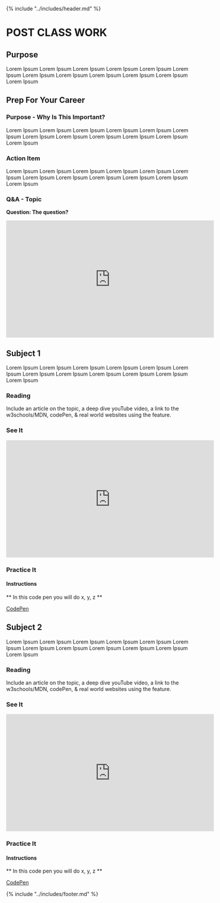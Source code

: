 {% include "../includes/header.md" %}

# POST CLASS WORK

## Purpose 
<!-- Here is where we will tell the students the "WHY" behind what they're about to read and learn about. Then we'll give them an overview of the material, sort of a "Big Picture" of the new concept so they can go in with a context of the very NEW material.  -->
Lorem Ipsum Lorem Ipsum Lorem Ipsum Lorem Ipsum Lorem Ipsum Lorem Ipsum
Lorem Ipsum Lorem Ipsum Lorem Ipsum Lorem Ipsum Lorem Ipsum Lorem Ipsum

## Prep For Your Career

### Purpose - Why Is This Important?
<!-- This is where we give them a background to the history or common practice in the industry. We must remember they have no idea how the tech world works. Give them the why behind the ACTION ITEM -->
Lorem Ipsum Lorem Ipsum Lorem Ipsum Lorem Ipsum Lorem Ipsum Lorem Ipsum
Lorem Ipsum Lorem Ipsum Lorem Ipsum Lorem Ipsum Lorem Ipsum Lorem Ipsum

### Action Item
<!-- This is a specific task they can do. It needs to be small and make them feel they are actually contributing to the their career, LinkedIn profile update, follow people on medium, youTube, GitHub, Reddit, Hackernews, etc... -->
Lorem Ipsum Lorem Ipsum Lorem Ipsum Lorem Ipsum Lorem Ipsum Lorem Ipsum
Lorem Ipsum Lorem Ipsum Lorem Ipsum Lorem Ipsum Lorem Ipsum Lorem Ipsum

### Q&A - Topic
**Question: The question?**
<!-- Should include a short video clip of a grad asking a question about the topic. This will bring them context to the what their doing and why its important. Again, always instilling confidence!! -->
<iframe width="560" height="315" src="https://www.youtube.com/embed/XQu8TTBmGhA" frameborder="0" allow="autoplay; encrypted-media" allowfullscreen></iframe>

## Subject 1
<!-- This is how each subject should be introduced. Give the students structure so they know they can start trusting the process sooner!  -->
Lorem Ipsum Lorem Ipsum Lorem Ipsum Lorem Ipsum Lorem Ipsum Lorem Ipsum
Lorem Ipsum Lorem Ipsum Lorem Ipsum Lorem Ipsum Lorem Ipsum Lorem Ipsum

### Reading 
<!-- Give them our writting of the subject then link to a few articles: Medium, Wikipedia, CSS-Tricks, W3S, MozillaDev, etc... that help give more perspective on the subject  -->
Include an article on the topic, a deep dive youTube video, a link to the w3schools/MDN, codePen, & real world websites using the feature. 

### See It
<!-- Can be a video on youTube as long as it doesn't go to another code school. Eventually all video content should come from ACA. -->
<iframe width="560" height="315" src="https://www.youtube.com/embed/XQu8TTBmGhA" frameborder="0" allow="autoplay; encrypted-media" allowfullscreen></iframe>

### Practice It
<!-- Section for Code Pen -->

#### Instructions
** In this code pen you will do x, y, z **

[CodePen](https://codepen.io/)

## Subject 2
<!-- This is how each subject should be introduced. Give the students structure so they know they can start trusting the process sooner!  -->
Lorem Ipsum Lorem Ipsum Lorem Ipsum Lorem Ipsum Lorem Ipsum Lorem Ipsum
Lorem Ipsum Lorem Ipsum Lorem Ipsum Lorem Ipsum Lorem Ipsum Lorem Ipsum

### Reading 
<!-- Give them our writting of the subject then link to a few articles: Medium, Wikipedia, CSS-Tricks, W3S, MozillaDev, etc... that help give more perspective on the subject  -->
Include an article on the topic, a deep dive youTube video, a link to the w3schools/MDN, codePen, & real world websites using the feature. 
### See It
<!-- Can be a video on youTube as long as it doesn't go to another code school. Eventually all video content should come from ACA. -->
<iframe width="560" height="315" src="https://www.youtube.com/embed/XQu8TTBmGhA" frameborder="0" allow="autoplay; encrypted-media" allowfullscreen></iframe>

### Practice It
<!-- Section for Code Pen -->

#### Instructions
** In this code pen you will do x, y, z **

[CodePen](https://codepen.io/)

{% include "../includes/footer.md" %}
